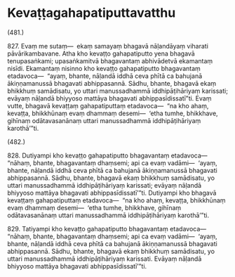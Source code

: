 # Kevaṭṭagahapatiputtavatthu

(481.)

827\. Evaṃ me sutaṃ—  ekaṃ samayaṃ bhagavā nāḷandāyaṃ viharati pāvārikambavane. Atha kho kevaṭṭo gahapatiputto yena bhagavā tenupasaṅkami; upasaṅkamitvā bhagavantaṃ abhivādetvā ekamantaṃ nisīdi. Ekamantaṃ nisinno kho kevaṭṭo gahapatiputto bhagavantaṃ etadavoca—  “ayaṃ, bhante, nāḷandā iddhā ceva phītā ca bahujanā ākiṇṇamanussā bhagavati abhippasannā. Sādhu, bhante, bhagavā ekaṃ bhikkhuṃ samādisatu, yo uttari manussadhammā iddhipāṭihāriyaṃ karissati; evāyaṃ nāḷandā bhiyyoso mattāya bhagavati abhippasīdissatī”ti. Evaṃ vutte, bhagavā kevaṭṭaṃ gahapatiputtaṃ etadavoca—  “na kho ahaṃ, kevaṭṭa, bhikkhūnaṃ evaṃ dhammaṃ desemi—  ‘etha tumhe, bhikkhave, gihīnaṃ odātavasanānaṃ uttari manussadhammā iddhipāṭihāriyaṃ karothā’”ti.

(482.)

828\. Dutiyampi kho kevaṭṭo gahapatiputto bhagavantaṃ etadavoca—  “nāhaṃ, bhante, bhagavantaṃ dhaṃsemi; api ca evaṃ vadāmi—  ‘ayaṃ, bhante, nāḷandā iddhā ceva phītā ca bahujanā ākiṇṇamanussā bhagavati abhippasannā. Sādhu, bhante, bhagavā ekaṃ bhikkhuṃ samādisatu, yo uttari manussadhammā iddhipāṭihāriyaṃ karissati; evāyaṃ nāḷandā bhiyyoso mattāya bhagavati abhippasīdissatī’”ti. Dutiyampi kho bhagavā kevaṭṭaṃ gahapatiputtaṃ etadavoca—  “na kho ahaṃ, kevaṭṭa, bhikkhūnaṃ evaṃ dhammaṃ desemi—  ‘etha tumhe, bhikkhave, gihīnaṃ odātavasanānaṃ uttari manussadhammā iddhipāṭihāriyaṃ karothā’”ti.

829\. Tatiyampi kho kevaṭṭo gahapatiputto bhagavantaṃ etadavoca—  “nāhaṃ, bhante, bhagavantaṃ dhaṃsemi; api ca evaṃ vadāmi—  ‘ayaṃ, bhante, nāḷandā iddhā ceva phītā ca bahujanā ākiṇṇamanussā bhagavati abhippasannā. Sādhu, bhante, bhagavā ekaṃ bhikkhuṃ samādisatu, yo uttari manussadhammā iddhipāṭihāriyaṃ karissati. Evāyaṃ nāḷandā bhiyyoso mattāya bhagavati abhippasīdissatī’”ti.
